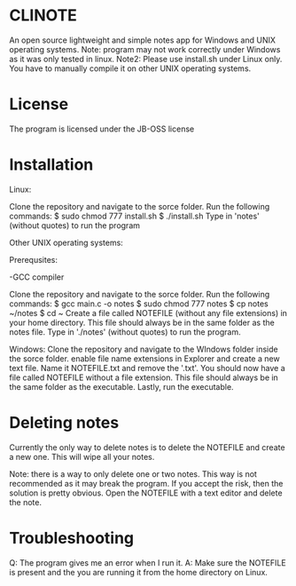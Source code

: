 # CLINOTE
An open source lightweight and simple notes app for Windows and UNIX operating systems.
Note: program may not work correctly under Windows as it was only tested in linux.
Note2: Please use install.sh under Linux only. You have to manually compile it on other UNIX operating systems.
# License
The program is licensed under the JB-OSS license
# Installation
Linux:

Clone the repository and navigate to the sorce folder.
Run the following commands:
$ sudo chmod 777 install.sh
$ ./install.sh
Type in 'notes' (without quotes) to run the program


Other UNIX operating systems:

Prerequsites:

-GCC compiler

Clone the repository and navigate to the sorce folder.
Run the following commands:
$ gcc main.c -o notes
$ sudo chmod 777 notes
$ cp notes ~/notes
$ cd ~
Create a file called NOTEFILE (without any file extensions) in your home directory. This file should always be in the same folder as the notes file.
Type in './notes' (without quotes) to run the program.


Windows:
Clone the repository and navigate to the WIndows folder inside the sorce folder.
enable file name extensions in Explorer and create a new text file. Name it NOTEFILE.txt and remove the '.txt'. You should now have a file called NOTEFILE without a file extension. This file should always be in the same folder as the executable.
Lastly, run the executable.

# Deleting notes
Currently the only way to delete notes is to delete the NOTEFILE and create a new one. This will wipe all your notes.

Note: there is a way to only delete one or two notes. This way is not recommended as it may break the program. If you accept the risk, then the solution is pretty obvious. Open the NOTEFILE with a text editor and delete the note.

# Troubleshooting
Q: The program gives me an error when I run it.
A: Make sure the NOTEFILE is present and the you are running it from the home directory on Linux.

